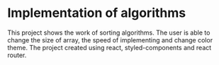 # Implementation of algorithms 

This project shows the work of sorting algorithms. The user is able to change the size of array, the speed of implementing and change color theme. The project created using react, styled-components and react router. 
